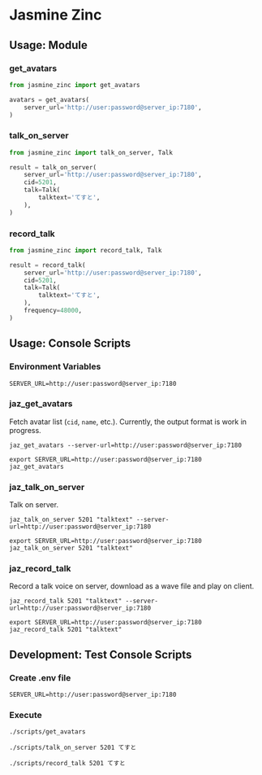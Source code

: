 # Jasmine Zinc

## Usage: Module

### get_avatars
```python
from jasmine_zinc import get_avatars

avatars = get_avatars(
    server_url='http://user:password@server_ip:7180',
)
```

### talk_on_server
```python
from jasmine_zinc import talk_on_server, Talk

result = talk_on_server(
    server_url='http://user:password@server_ip:7180',
    cid=5201,
    talk=Talk(
        talktext='てすと',
    ),
)
```

### record_talk
```python
from jasmine_zinc import record_talk, Talk

result = record_talk(
    server_url='http://user:password@server_ip:7180',
    cid=5201,
    talk=Talk(
        talktext='てすと',
    ),
    frequency=48000,
)
```


## Usage: Console Scripts
### Environment Variables
```env
SERVER_URL=http://user:password@server_ip:7180
```

### jaz_get_avatars
Fetch avatar list (`cid`, `name`, etc.). Currently, the output format is work in progress.

```shell
jaz_get_avatars --server-url=http://user:password@server_ip:7180

export SERVER_URL=http://user:password@server_ip:7180
jaz_get_avatars
```

### jaz_talk_on_server
Talk on server.

```shell
jaz_talk_on_server 5201 "talktext" --server-url=http://user:password@server_ip:7180

export SERVER_URL=http://user:password@server_ip:7180
jaz_talk_on_server 5201 "talktext"
```

### jaz_record_talk
Record a talk voice on server, download as a wave file and play on client.

```shell
jaz_record_talk 5201 "talktext" --server-url=http://user:password@server_ip:7180

export SERVER_URL=http://user:password@server_ip:7180
jaz_record_talk 5201 "talktext"
```

## Development: Test Console Scripts
### Create .env file
```env
SERVER_URL=http://user:password@server_ip:7180
```

### Execute
```shell
./scripts/get_avatars

./scripts/talk_on_server 5201 てすと

./scripts/record_talk 5201 てすと
```
